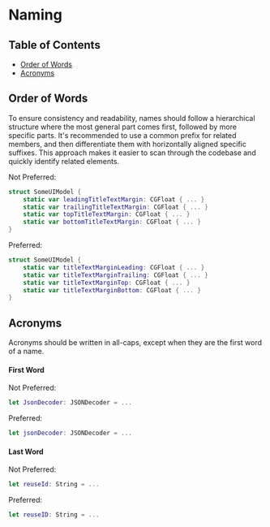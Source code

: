 # Naming

## Table of Contents

- [Order of Words](#order-of-words)
- [Acronyms](#acronyms)

## Order of Words

To ensure consistency and readability, names should follow a hierarchical structure where the most general part comes first, followed by more specific parts. It's recommended to use a common prefix for related members, and then differentiate them with horizontally aligned specific suffixes. This approach makes it easier to scan through the codebase and quickly identify related elements.

Not Preferred:

```swift
struct SomeUIModel {
    static var leadingTitleTextMargin: CGFloat { ... }
    static var trailingTitleTextMargin: CGFloat { ... }
    static var topTitleTextMargin: CGFloat { ... }
    static var bottomTitleTextMargin: CGFloat { ... }
}
```

Preferred:

```swift
struct SomeUIModel {
    static var titleTextMarginLeading: CGFloat { ... }
    static var titleTextMarginTrailing: CGFloat { ... }
    static var titleTextMarginTop: CGFloat { ... }
    static var titleTextMarginBottom: CGFloat { ... }
}
```

## Acronyms

Acronyms should be written in all-caps, except when they are the first word of a name.

#### First Word

Not Preferred:

```swift
let JsonDecoder: JSONDecoder = ...
```

Preferred:

```swift
let jsonDecoder: JSONDecoder = ...
```

#### Last Word

Not Preferred:

```swift
let reuseId: String = ...
```

Preferred:

```swift
let reuseID: String = ...
```
